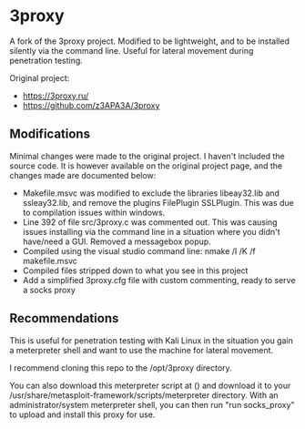 # 3proxy

A fork of the 3proxy project. Modified to be lightweight, and to be installed silently via the command line. Useful for lateral movement during penetration testing.

Original project: 
- https://3proxy.ru/
- https://github.com/z3APA3A/3proxy

Modifications
-------------

Minimal changes were made to the original project. I haven't included the source code. It is however available on the original project page, and the changes made are documented below:

- Makefile.msvc was modified to exclude the libraries libeay32.lib and ssleay32.lib, and remove the plugins FilePlugin SSLPlugin. This was due to compilation issues within windows.
- Line 392 of file src/3proxy.c was commented out. This was causing issues installing via the command line in a situation where you didn't have/need a GUI. Removed a messagebox popup.
- Compiled using the visual studio command line: nmake /I /K /f makefile.msvc
- Compiled files stripped down to what you see in this project
- Add a simplified 3proxy.cfg file with custom commenting, ready to serve a socks proxy

Recommendations
---------------

This is useful for penetration testing with Kali Linux in the situation you gain a meterpreter shell and want to use the machine for lateral movement.

I recommend cloning this repo to the /opt/3proxy directory.

You can also download this meterpreter script at () and download it to your /usr/share/metasploit-framework/scripts/meterpreter directory. With an administrator/system meterpreter shell, you can then run "run socks_proxy" to upload and install this proxy for use.
